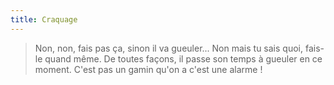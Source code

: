 ```yaml
---
title: Craquage
---
```


> Non, non, fais pas ça, sinon il va gueuler... Non mais tu sais quoi, fais-le
> quand même. De toutes façons, il passe son temps à gueuler en ce moment. C'est
> pas un gamin qu'on a c'est une alarme !
